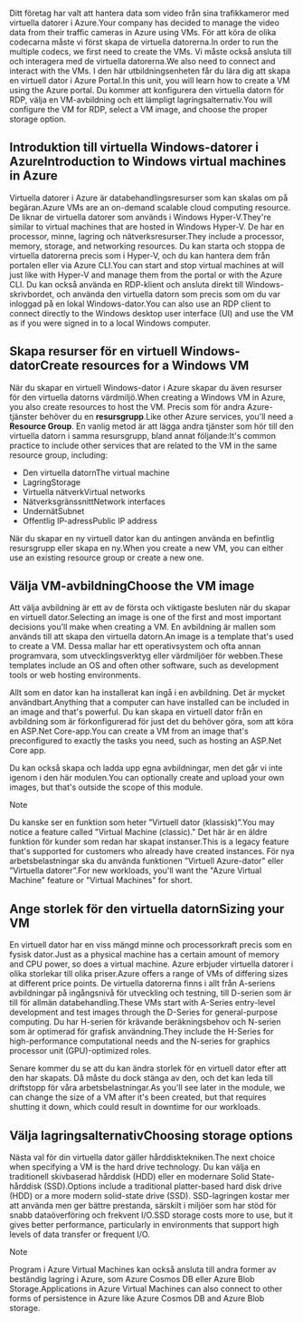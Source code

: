 <span data-ttu-id="fb561-101">Ditt företag har valt att hantera data som video från sina trafikkameror med virtuella datorer i Azure.</span><span class="sxs-lookup"><span data-stu-id="fb561-101">Your company has decided to manage the video data from their traffic cameras in Azure using VMs.</span></span> <span data-ttu-id="fb561-102">För att köra de olika codecarna måste vi först skapa de virtuella datorerna.</span><span class="sxs-lookup"><span data-stu-id="fb561-102">In order to run the multiple codecs, we first need to create the VMs.</span></span> <span data-ttu-id="fb561-103">Vi måste också ansluta till och interagera med de virtuella datorerna.</span><span class="sxs-lookup"><span data-stu-id="fb561-103">We also need to connect and interact with the VMs.</span></span> <span data-ttu-id="fb561-104">I den här utbildningsenheten får du lära dig att skapa en virtuell dator i Azure Portal.</span><span class="sxs-lookup"><span data-stu-id="fb561-104">In this unit, you will learn how to create a VM using the Azure portal.</span></span> <span data-ttu-id="fb561-105">Du kommer att konfigurera den virtuella datorn för RDP, välja en VM-avbildning och ett lämpligt lagringsalternativ.</span><span class="sxs-lookup"><span data-stu-id="fb561-105">You will configure the VM for RDP, select a VM image, and choose the proper storage option.</span></span>

## <a name="introduction-to-windows-virtual-machines-in-azure"></a><span data-ttu-id="fb561-106">Introduktion till virtuella Windows-datorer i Azure</span><span class="sxs-lookup"><span data-stu-id="fb561-106">Introduction to Windows virtual machines in Azure</span></span>

<span data-ttu-id="fb561-107">Virtuella datorer i Azure är databehandlingsresurser som kan skalas om på begäran.</span><span class="sxs-lookup"><span data-stu-id="fb561-107">Azure VMs are an on-demand scalable cloud computing resource.</span></span> <span data-ttu-id="fb561-108">De liknar de virtuella datorer som används i Windows Hyper-V.</span><span class="sxs-lookup"><span data-stu-id="fb561-108">They're similar to virtual machines that are hosted in Windows Hyper-V.</span></span> <span data-ttu-id="fb561-109">De har en processor, minne, lagring och nätverksresurser.</span><span class="sxs-lookup"><span data-stu-id="fb561-109">They include a processor, memory, storage, and networking resources.</span></span> <span data-ttu-id="fb561-110">Du kan starta och stoppa de virtuella datorerna precis som i Hyper-V, och du kan hantera dem från portalen eller via Azure CLI.</span><span class="sxs-lookup"><span data-stu-id="fb561-110">You can start and stop virtual machines at will just like with Hyper-V and manage them from the portal or with the Azure CLI.</span></span> <span data-ttu-id="fb561-111">Du kan också använda en RDP-klient och ansluta direkt till Windows-skrivbordet, och använda den virtuella datorn som precis som om du var inloggad på en lokal Windows-dator.</span><span class="sxs-lookup"><span data-stu-id="fb561-111">You can also use an RDP client to connect directly to the Windows desktop user interface (UI) and use the VM as if you were signed in to a local Windows computer.</span></span>

## <a name="create-resources-for-a-windows-vm"></a><span data-ttu-id="fb561-112">Skapa resurser för en virtuell Windows-dator</span><span class="sxs-lookup"><span data-stu-id="fb561-112">Create resources for a Windows VM</span></span>

<span data-ttu-id="fb561-113">När du skapar en virtuell Windows-dator i Azure skapar du även resurser för den virtuella datorns värdmiljö.</span><span class="sxs-lookup"><span data-stu-id="fb561-113">When creating a Windows VM in Azure, you also create resources to host the VM.</span></span> <span data-ttu-id="fb561-114">Precis som för andra Azure-tjänster behöver du en **resursgrupp**.</span><span class="sxs-lookup"><span data-stu-id="fb561-114">Like other Azure services, you'll need a **Resource Group**.</span></span> <span data-ttu-id="fb561-115">En vanlig metod är att lägga andra tjänster som hör till den virtuella datorn i samma resursgrupp, bland annat följande:</span><span class="sxs-lookup"><span data-stu-id="fb561-115">It's common practice to include other services that are related to the VM in the same resource group, including:</span></span>

* <span data-ttu-id="fb561-116">Den virtuella datorn</span><span class="sxs-lookup"><span data-stu-id="fb561-116">The virtual machine</span></span>
* <span data-ttu-id="fb561-117">Lagring</span><span class="sxs-lookup"><span data-stu-id="fb561-117">Storage</span></span>
* <span data-ttu-id="fb561-118">Virtuella nätverk</span><span class="sxs-lookup"><span data-stu-id="fb561-118">Virtual networks</span></span> 
* <span data-ttu-id="fb561-119">Nätverksgränssnitt</span><span class="sxs-lookup"><span data-stu-id="fb561-119">Network interfaces</span></span>
* <span data-ttu-id="fb561-120">Undernät</span><span class="sxs-lookup"><span data-stu-id="fb561-120">Subnet</span></span>
* <span data-ttu-id="fb561-121">Offentlig IP-adress</span><span class="sxs-lookup"><span data-stu-id="fb561-121">Public IP address</span></span>

<span data-ttu-id="fb561-122">När du skapar en ny virtuell dator kan du antingen använda en befintlig resursgrupp eller skapa en ny.</span><span class="sxs-lookup"><span data-stu-id="fb561-122">When you create a new VM, you can either use an existing resource group or create a new one.</span></span>

## <a name="choose-the-vm-image"></a><span data-ttu-id="fb561-123">Välja VM-avbildning</span><span class="sxs-lookup"><span data-stu-id="fb561-123">Choose the VM image</span></span>

<span data-ttu-id="fb561-124">Att välja avbildning är ett av de första och viktigaste besluten när du skapar en virtuell dator.</span><span class="sxs-lookup"><span data-stu-id="fb561-124">Selecting an image is one of the first and most important decisions you'll make when creating a VM.</span></span> <span data-ttu-id="fb561-125">En avbildning är mallen som används till att skapa den virtuella datorn.</span><span class="sxs-lookup"><span data-stu-id="fb561-125">An image is a template that's used to create a VM.</span></span> <span data-ttu-id="fb561-126">Dessa mallar har ett operativsystem och ofta annan programvara, som utvecklingsverktyg eller värdmiljöer för webben.</span><span class="sxs-lookup"><span data-stu-id="fb561-126">These templates include an OS and often other software, such as development tools or web hosting environments.</span></span>

<span data-ttu-id="fb561-127">Allt som en dator kan ha installerat kan ingå i en avbildning. Det är mycket användbart.</span><span class="sxs-lookup"><span data-stu-id="fb561-127">Anything that a computer can have installed can be included in an image and that's powerful.</span></span> <span data-ttu-id="fb561-128">Du kan skapa en virtuell dator från en avbildning som är förkonfigurerad för just det du behöver göra, som att köra en ASP.Net Core-app.</span><span class="sxs-lookup"><span data-stu-id="fb561-128">You can create a VM from an image that's preconfigured to exactly the tasks you need, such as hosting an ASP.Net Core app.</span></span>

<span data-ttu-id="fb561-129">Du kan också skapa och ladda upp egna avbildningar, men det går vi inte igenom i den här modulen.</span><span class="sxs-lookup"><span data-stu-id="fb561-129">You can optionally create and upload your own images, but that's outside the scope of this module.</span></span>

> [!Note] 
> <span data-ttu-id="fb561-130">Du kanske ser en funktion som heter ”Virtuell dator (klassisk)”.</span><span class="sxs-lookup"><span data-stu-id="fb561-130">You may notice a feature called "Virtual Machine (classic)."</span></span> <span data-ttu-id="fb561-131">Det här är en äldre funktion för kunder som redan har skapat instanser.</span><span class="sxs-lookup"><span data-stu-id="fb561-131">This is a legacy feature that's supported for customers who already have created instances.</span></span> <span data-ttu-id="fb561-132">För nya arbetsbelastningar ska du använda funktionen ”Virtuell Azure-dator” eller ”Virtuella datorer”.</span><span class="sxs-lookup"><span data-stu-id="fb561-132">For new workloads, you'll want the "Azure Virtual Machine" feature or "Virtual Machines" for short.</span></span>

## <a name="sizing-your-vm"></a><span data-ttu-id="fb561-133">Ange storlek för den virtuella datorn</span><span class="sxs-lookup"><span data-stu-id="fb561-133">Sizing your VM</span></span>

<span data-ttu-id="fb561-134">En virtuell dator har en viss mängd minne och processorkraft precis som en fysisk dator.</span><span class="sxs-lookup"><span data-stu-id="fb561-134">Just as a physical machine has a certain amount of memory and CPU power, so does a virtual machine.</span></span> <span data-ttu-id="fb561-135">Azure erbjuder virtuella datorer i olika storlekar till olika priser.</span><span class="sxs-lookup"><span data-stu-id="fb561-135">Azure offers a range of VMs of differing sizes at different price points.</span></span> <span data-ttu-id="fb561-136">De virtuella datorerna finns i allt från A-seriens avbildningar på ingångsnivå för utveckling och testning, till D-serien som är till för allmän databehandling.</span><span class="sxs-lookup"><span data-stu-id="fb561-136">These VMs start with A-Series entry-level development and test images through the D-Series for general-purpose computing.</span></span> <span data-ttu-id="fb561-137">Du har H-serien för krävande beräkningsbehov och N-serien som är optimerad för grafisk användning.</span><span class="sxs-lookup"><span data-stu-id="fb561-137">They include the H-Series for high-performance computational needs and the N-series for graphics processor unit (GPU)-optimized roles.</span></span>

<span data-ttu-id="fb561-138">Senare kommer du se att du kan ändra storlek för en virtuell dator efter att den har skapats. Då måste du dock stänga av den, och det kan leda till driftstopp för våra arbetsbelastningar.</span><span class="sxs-lookup"><span data-stu-id="fb561-138">As you'll see later in the module, we can change the size of a VM after it's been created, but that requires shutting it down, which could result in downtime for our workloads.</span></span>

## <a name="choosing-storage-options"></a><span data-ttu-id="fb561-139">Välja lagringsalternativ</span><span class="sxs-lookup"><span data-stu-id="fb561-139">Choosing storage options</span></span>

<span data-ttu-id="fb561-140">Nästa val för din virtuella dator gäller hårddisktekniken.</span><span class="sxs-lookup"><span data-stu-id="fb561-140">The next choice when specifying a VM is the hard drive technology.</span></span> <span data-ttu-id="fb561-141">Du kan välja en traditionell skivbaserad hårddisk (HDD) eller en modernare Solid State-hårddisk (SSD).</span><span class="sxs-lookup"><span data-stu-id="fb561-141">Options include a traditional platter-based hard disk drive (HDD) or a more modern solid-state drive (SSD).</span></span> <span data-ttu-id="fb561-142">SSD-lagringen kostar mer att använda men ger bättre prestanda, särskilt i miljöer som har stöd för snabb dataöverföring och frekvent I/O.</span><span class="sxs-lookup"><span data-stu-id="fb561-142">SSD storage costs more to use, but it gives better performance, particularly in environments that support high levels of data transfer or frequent I/O.</span></span>

> [!Note] 
> <span data-ttu-id="fb561-143">Program i Azure Virtual Machines kan också ansluta till andra former av beständig lagring i Azure, som Azure Cosmos DB eller Azure Blob Storage.</span><span class="sxs-lookup"><span data-stu-id="fb561-143">Applications in Azure Virtual Machines can also connect to other forms of persistence in Azure like Azure Cosmos DB and Azure Blob storage.</span></span>
